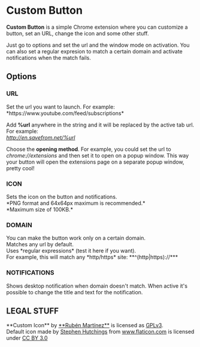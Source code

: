 <h1>Custom Button</h1>

<b>Custom Button</b> is a simple Chrome extension where you can customize a button, set an URL, change the icon and some other stuff.

Just go to options and set the url and the window mode on activation.
You can also set a regular expresion to match a certain domain and activate notifications when the match fails.

<h2>Options</h2>
<h3>URL</h3>
Set the url you want to launch. For example:<br>
*https://www.youtube.com/feed/subscriptions*

Add **%url** anywhere in the string and it will be replaced by the active tab url. For example:<br>
*http://en.savefrom.net/%url*

Choose the **opening method**. For example, you could set the url to *chrome://extensions* and then set it to open on a popup window. This way your button will open the extensions page on a separate popup window, pretty cool!

<h3>ICON</h3>
Sets the icon on the button and notifications.<br>
*PNG format and 64x64px maximum is recommended.*<br>
*Maximum size of 100KB.*

<h3>DOMAIN</h3>
You can make the button work only on a certain domain.<br>
Matches any url by default.<br>
Uses *regular expressions* (test it here if you want).<br>
For example, this will match any *http/https* site: **^(http|https)://*** 


<h3>NOTIFICATIONS</h3>
Shows desktop notification when domain doesn't match. When active it's possible to change the title and text for the notification.

<h2>LEGAL STUFF</h2>
**Custom Icon** by <a href="https://twitter.com/rub3nmv">**Rub&eacute;n Mart&iacute;nez**</a> is licensed as <a href="http://www.gnu.org/licenses/gpl-3.0.txt">GPLv3</a>.<br>
Default icon made by <a href="http://www.typicons.com" title="Stephen Hutchings">Stephen Hutchings</a> from <a href="http://www.flaticon.com" title="Flaticon">www.flaticon.com</a> is licensed under <a href="http://creativecommons.org/licenses/by/3.0/" title="Creative Commons BY 3.0">CC BY 3.0</a>

